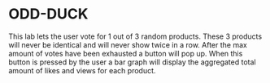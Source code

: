 
# ODD-DUCK

This lab lets the user vote for 1 out of 3 random products. These 3 products will never be identical and will never show twice in a row. After the max amount of votes have been exhausted a button will pop up. When this button is pressed by the user a bar graph will display the aggregated total amount of likes and views for each product.

